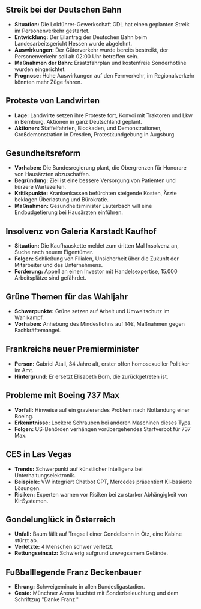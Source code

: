 ## Streik bei der Deutschen Bahn
- **Situation:** Die Lokführer-Gewerkschaft GDL hat einen geplanten Streik im Personenverkehr gestartet.
- **Entwicklung:** Der Eilantrag der Deutschen Bahn beim Landesarbeitsgericht Hessen wurde abgelehnt.
- **Auswirkungen:** Der Güterverkehr wurde bereits bestreikt, der Personenverkehr soll ab 02:00 Uhr betroffen sein.
- **Maßnahmen der Bahn:** Ersatzfahrplan und kostenfreie Sonderhotline wurden eingerichtet.
- **Prognose:** Hohe Auswirkungen auf den Fernverkehr, im Regionalverkehr könnten mehr Züge fahren.

## Proteste von Landwirten
- **Lage:** Landwirte setzen ihre Proteste fort, Konvoi mit Traktoren und Lkw in Bernburg, Aktionen in ganz Deutschland geplant.
- **Aktionen:** Staffelfahrten, Blockaden, und Demonstrationen, Großdemonstration in Dresden, Protestkundgebung in Augsburg.

## Gesundheitsreform
- **Vorhaben:** Die Bundesregierung plant, die Obergrenzen für Honorare von Hausärzten abzuschaffen.
- **Begründung:** Ziel ist eine bessere Versorgung von Patienten und kürzere Wartezeiten.
- **Kritikpunkte:** Krankenkassen befürchten steigende Kosten, Ärzte beklagen Überlastung und Bürokratie.
- **Maßnahmen:** Gesundheitsminister Lauterbach will eine Endbudgetierung bei Hausärzten einführen.

## Insolvenz von Galeria Karstadt Kaufhof
- **Situation:** Die Kaufhauskette meldet zum dritten Mal Insolvenz an, Suche nach neuem Eigentümer.
- **Folgen:** Schließung von Filialen, Unsicherheit über die Zukunft der Mitarbeiter und des Unternehmens.
- **Forderung:** Appell an einen Investor mit Handelsexpertise, 15.000 Arbeitsplätze sind gefährdet.

## Grüne Themen für das Wahljahr
- **Schwerpunkte:** Grüne setzen auf Arbeit und Umweltschutz im Wahlkampf.
- **Vorhaben:** Anhebung des Mindestlohns auf 14€, Maßnahmen gegen Fachkräftemangel.

## Frankreichs neuer Premierminister
- **Person:** Gabriel Atall, 34 Jahre alt, erster offen homosexueller Politiker im Amt.
- **Hintergrund:** Er ersetzt Elisabeth Born, die zurückgetreten ist.

## Probleme mit Boeing 737 Max
- **Vorfall:** Hinweise auf ein gravierendes Problem nach Notlandung einer Boeing.
- **Erkenntnisse:** Lockere Schrauben bei anderen Maschinen dieses Typs.
- **Folgen:** US-Behörden verhängen vorübergehendes Startverbot für 737 Max.

## CES in Las Vegas
- **Trends:** Schwerpunkt auf künstlicher Intelligenz bei Unterhaltungselektronik.
- **Beispiele:** VW integriert Chatbot GPT, Mercedes präsentiert KI-basierte Lösungen.
- **Risiken:** Experten warnen vor Risiken bei zu starker Abhängigkeit von KI-Systemen.

## Gondelunglück in Österreich
- **Unfall:** Baum fällt auf Tragseil einer Gondelbahn in Ötz, eine Kabine stürzt ab.
- **Verletzte:** 4 Menschen schwer verletzt.
- **Rettungseinsatz:** Schwierig aufgrund unwegsamem Gelände.

## Fußballlegende Franz Beckenbauer
- **Ehrung:** Schweigeminute in allen Bundesligastadien.
- **Geste:** Münchner Arena leuchtet mit Sonderbeleuchtung und dem Schriftzug "Danke Franz."

